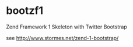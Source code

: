 bootzf1
=======

Zend Framework 1 Skeleton with Twitter Bootstrap

see http://www.stormes.net/zend-1-bootstrap/ 
